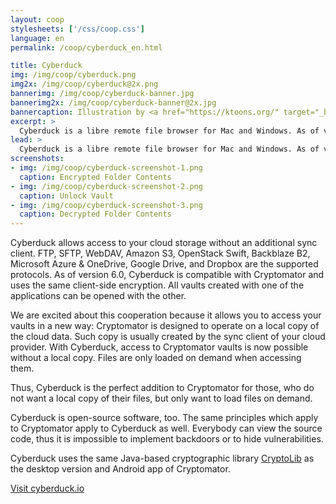 ```yaml
---
layout: coop
stylesheets: ['/css/coop.css']
language: en
permalink: /coop/cyberduck_en.html

title: Cyberduck
img: /img/coop/cyberduck.png
img2x: /img/coop/cyberduck@2x.png
bannerimg: /img/coop/cyberduck-banner.jpg
bannerimg2x: /img/coop/cyberduck-banner@2x.jpg
bannercaption: Illustration by <a href="https://ktoons.org/" target="_blank">Katharina Hagemann</a>
excerpt: >
  Cyberduck is a libre remote file browser for Mac and Windows. As of version 6.0, Cyberduck supports Cryptomator vaults and thus is the perfect tool for all, who do not want to synchronize their cloud files locally.
lead: >
  Cyberduck is a libre remote file browser for Mac and Windows. As of version 6.0, Cyberduck supports Cryptomator vaults and thus is the perfect tool for all, who do not want to synchronize their cloud files locally.
screenshots:
- img: /img/coop/cyberduck-screenshot-1.png
  caption: Encrypted Folder Contents
- img: /img/coop/cyberduck-screenshot-2.png
  caption: Unlock Vault
- img: /img/coop/cyberduck-screenshot-3.png
  caption: Decrypted Folder Contents
---
```

Cyberduck allows access to your cloud storage without an additional sync client. FTP, SFTP, WebDAV, Amazon S3, OpenStack Swift, Backblaze B2, Microsoft Azure & OneDrive, Google Drive, and Dropbox are the supported protocols. As of version 6.0, Cyberduck is compatible with Cryptomator and uses the same client-side encryption. All vaults created with one of the applications can be opened with the other.

We are excited about this cooperation because it allows you to access your vaults in a new way: Cryptomator is designed to operate on a local copy of the cloud data. Such copy is usually created by the sync client of your cloud provider. With Cyberduck, access to Cryptomator vaults is now possible without a local copy. Files are only loaded on demand when accessing them.

Thus, Cyberduck is the perfect addition to Cryptomator for those, who do not want a local copy of their files, but only want to load files on demand.

Cyberduck is open-source software, too. The same principles which apply to Cryptomator apply to Cyberduck as well. Everybody can view the source code, thus it is impossible to implement backdoors or to hide vulnerabilities.

Cyberduck uses the same Java-based cryptographic library <a href="https://github.com/cryptomator/cryptolib" target="_blank">CryptoLib</a> as the desktop version and Android app of Cryptomator.

<a class="btn btn-primary" href="https://cyberduck.io/cryptomator/" target="_blank"><span class="glyphicon glyphicon-link"></span> Visit cyberduck.io</a>
